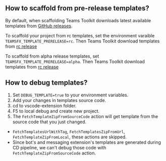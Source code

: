 ## How to scaffold from pre-release templates?

By default, when scaffolding Teams Toolkit downloads latest available templates from [GitHub releases](https://github.com/OfficeDev/TeamsFx/releases).

To scaffold your project from rc templates, set the environment varaible `TEAMSFX_TEMPLATE_PRERELEASE=rc`. Then Teams Toolkit download templates from [rc release](https://github.com/OfficeDev/TeamsFx/releases/tag/templates%400.0.0-rc)

To scaffold from alpha release templates, set `TEAMSFX_TEMPLATE_PRERELEASE=alpha`. Then Teams Toolkit download templates from [rc release](https://github.com/OfficeDev/TeamsFx/releases/tag/templates%400.0.0-alpha)

## How to debug templates?

1. Set `DEBUG_TEMPLATE=true` to your environment variables.
1. Add your changes in templates source code.
1. cd to vscode-extension folder.
1. F5 to local debug and create new project.
1. The `FetchTemplateZipFromSourceCode` action will get template from the source code that you just changed.

* `FetchTemplatesUrlWithTag`, `FetchTemplatesZipFromUrl`, `FetchTemplateZipFromLocal`, these actions are skipped.
* Since bot's and messaging extension's templates are generated during CD pipeline, we can't debug those code with `FetchTemplateZipFromSourceCode` action.
